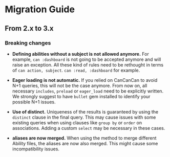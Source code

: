 # Migration Guide

## From 2.x to 3.x

### Breaking changes

* **Defining abilities without a subject is not allowed anymore.**
For example, `can :dashboard` is not going to be accepted anymore and will raise an exception.
All these kind of rules need to be rethought in terms of `can action, subject`. `can :read, :dashboard` for example.

* **Eager loading is not automatic.** If you relied on CanCanCan to avoid N+1 queries, this will not be the case anymore.
From now on, all necessary `includes`, `preload` or `eager_load` need to be explicitly written. We strongly suggest to have
`bullet` gem installed to identify your possible N+1 issues.

* **Use of distinct.** Uniqueness of the results is guaranteed by using the `distinct` clause in the final query.
This may cause issues with some existing queries when using clauses like `group by` or `order` on associations.
Adding a custom `select` may be necessary in these cases.

* **aliases are now merged.** When using the method to merge different Ability files, the aliases are now also merged. This might cause some incompatibility issues.

